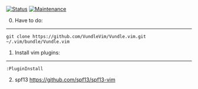 [![Status](https://img.shields.io/badge/status-complete-brightgreen.svg)]()
[![Maintenance](https://img.shields.io/maintenance/yes/2016.svg)]()

0. Have to do:
---
```
git clone https://github.com/VundleVim/Vundle.vim.git ~/.vim/bundle/Vundle.vim
```

1. Install vim plugins:
---
```
:PluginInstall
```

2. spf13
https://github.com/spf13/spf13-vim



